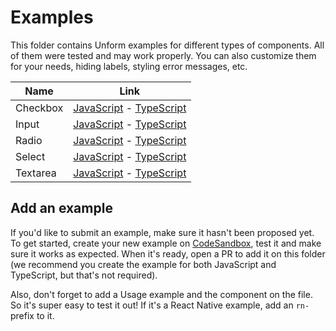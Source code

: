 # Examples

This folder contains Unform examples for different types of components. All of
them were tested and may work properly. You can also customize them for your
needs, hiding labels, styling error messages, etc.

| Name     | Link                                                                  |
| -------- | --------------------------------------------------------------------- |
| Checkbox | [JavaScript](./checkbox.js) - [TypeScript](./typescript/checkbox.tsx) |
| Input    | [JavaScript](./input.js) - [TypeScript](./typescript/input.tsx)       |
| Radio    | [JavaScript](./radio.js) - [TypeScript](./typescript/radio.tsx)       |
| Select   | [JavaScript](./select.js) - [TypeScript](./typescript/select.tsx)     |
| Textarea | [JavaScript](./textarea.js) - [TypeScript](./typescript/textarea.tsx) |

## Add an example

If you'd like to submit an example, make sure it hasn't been proposed yet. To get started,
create your new example on [CodeSandbox](https://codesandbox.io/), test it and make sure it works as expected. When it's ready, open a PR to add it on this folder (we recommend you create the example for both JavaScript and TypeScript, but that's not required).

Also, don't forget to add a Usage example and the component on the file. So it's super easy to test it out! If it's a React Native example, add an `rn-` prefix to it.
